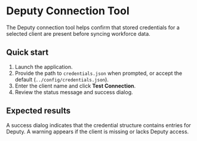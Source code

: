 # Deputy Connection Tool

The Deputy connection tool helps confirm that stored credentials for a
selected client are present before syncing workforce data.

## Quick start
1. Launch the application.
2. Provide the path to `credentials.json` when prompted, or accept the
   default (`../config/credentials.json`).
3. Enter the client name and click **Test Connection**.
4. Review the status message and success dialog.

## Expected results
A success dialog indicates that the credential structure contains entries for
Deputy. A warning appears if the client is missing or lacks Deputy access.
